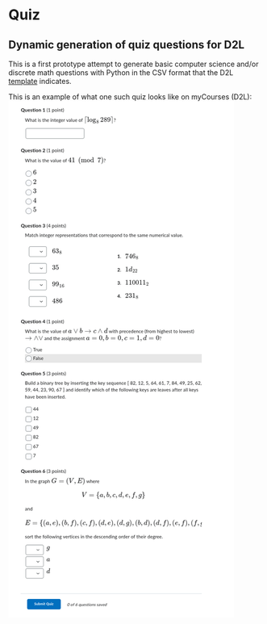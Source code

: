 # Quiz

## Dynamic generation of quiz questions for D2L

This is a first prototype attempt to generate basic computer science
and/or discrete math questions with Python in the CSV format that the
D2L
[template](https://s.brightspace.com/apps/import-quiz-questions/1.27.1/sample/Sample_Question_Import_UTF8.csv)
indicates.

This is an example of what one such quiz looks like on myCourses (D2L):
![example quiz](https://github.com/SCS-Technology-and-Innovation/Quiz/blob/main/example.png?raw=true)
